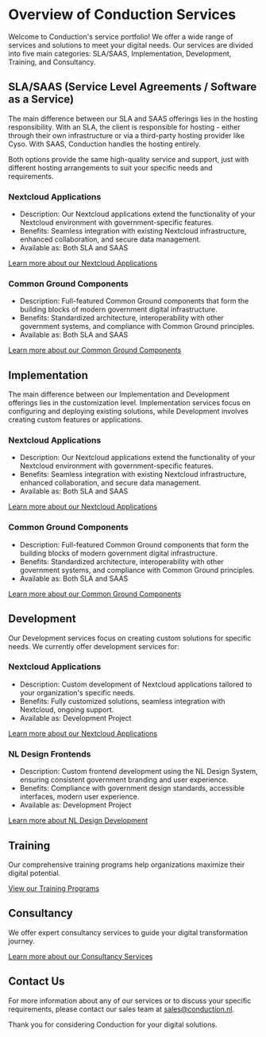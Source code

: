 # Overview of Conduction Services

Welcome to Conduction's service portfolio! We offer a wide range of services and solutions to meet your digital needs. Our services are divided into five main categories: SLA/SAAS, Implementation, Development, Training, and Consultancy.

## SLA/SAAS (Service Level Agreements / Software as a Service)

The main difference between our SLA and SAAS offerings lies in the hosting responsibility. With an SLA, the client is responsible for hosting - either through their own infrastructure or via a third-party hosting provider like Cyso. With SAAS, Conduction handles the hosting entirely.

Both options provide the same high-quality service and support, just with different hosting arrangements to suit your specific needs and requirements.

### Nextcloud Applications

- Description: Our Nextcloud applications extend the functionality of your Nextcloud environment with government-specific features.
- Benefits: Seamless integration with existing Nextcloud infrastructure, enhanced collaboration, and secure data management.
- Available as: Both SLA and SAAS

[Learn more about our Nextcloud Applications](Components.md#nextcloud-applications)

### Common Ground Components

- Description: Full-featured Common Ground components that form the building blocks of modern government digital infrastructure.
- Benefits: Standardized architecture, interoperability with other government systems, and compliance with Common Ground principles.
- Available as: Both SLA and SAAS

[Learn more about our Common Ground Components](Components.md#common-ground-components)

## Implementation

The main difference between our Implementation and Development offerings lies in the customization level. Implementation services focus on configuring and deploying existing solutions, while Development involves creating custom features or applications.

### Nextcloud Applications

- Description: Our Nextcloud applications extend the functionality of your Nextcloud environment with government-specific features.
- Benefits: Seamless integration with existing Nextcloud infrastructure, enhanced collaboration, and secure data management.
- Available as: Both SLA and SAAS

[Learn more about our Nextcloud Applications](Components.md#nextcloud-applications)

### Common Ground Components

- Description: Full-featured Common Ground components that form the building blocks of modern government digital infrastructure.
- Benefits: Standardized architecture, interoperability with other government systems, and compliance with Common Ground principles.
- Available as: Both SLA and SAAS

[Learn more about our Common Ground Components](Components.md#common-ground-components)

## Development

Our Development services focus on creating custom solutions for specific needs. We currently offer development services for:

### Nextcloud Applications

- Description: Custom development of Nextcloud applications tailored to your organization's specific needs.
- Benefits: Fully customized solutions, seamless integration with Nextcloud, ongoing support.
- Available as: Development Project

[Learn more about our Nextcloud Applications](Components.md#nextcloud-applications)

### NL Design Frontends

- Description: Custom frontend development using the NL Design System, ensuring consistent government branding and user experience.
- Benefits: Compliance with government design standards, accessible interfaces, modern user experience.
- Available as: Development Project

[Learn more about NL Design Development](Components.md#nl-design-system)

## Training

Our comprehensive training programs help organizations maximize their digital potential.

[View our Training Programs](Training.md)

## Consultancy

We offer expert consultancy services to guide your digital transformation journey.

[Learn more about our Consultancy Services](Consultancy.md)

## Contact Us

For more information about any of our services or to discuss your specific requirements, please contact our sales team at [sales@conduction.nl](mailto:sales@conduction.nl).

Thank you for considering Conduction for your digital solutions.
